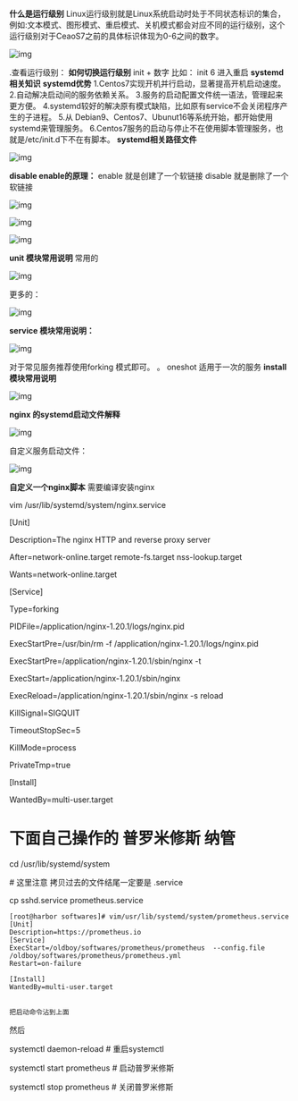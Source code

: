 # 

**什么是运行级别**
Linux运行级别就是Linux系统启动时处于不同状态标识的集合，例如:文本模式、图形模式、重启模式、关机模式都会对应不同的运行级别，这个运行级别对于CeaoS7之前的具体标识体现为0-6之间的数字。

![img](https://cdn.nlark.com/yuque/0/2023/png/35182251/1696984900556-61a76db1-3b3f-45f5-953a-5a788994bde1.png?x-oss-process=image%2Fresize%2Cw_937%2Climit_0)

.查看运行级别：
**如何切换运行级别**
init + 数字
比如： init 6 进入重启
**systemd相关知识**
**systemd优势**
1.Centos7实现开机并行启动，显著提高开机启动速度。
2.自动解决启动间的服务依赖关系。
3.服务的启动配置文件统一语法，管理起来更方便。
4.systemd较好的解决原有模式缺陷，比如原有service不会关闭程序产生的子进程。
5.从 Debian9、Centos7、Ubunut16等系统开始，都开始使用systemd来管理服务。
6.Centos7服务的启动与停止不在使用脚本管理服务，也就是/etc/init.d下不在有脚本。
**systemd相关路径文件**

![img](https://cdn.nlark.com/yuque/0/2023/png/35182251/1696989771565-ac7abefb-1ef2-4c37-b826-2e504b054923.png)

**disable enable的原理：**
enable 就是创建了一个软链接
disable 就是删除了一个软链接

![img](https://cdn.nlark.com/yuque/0/2023/png/35182251/1696991648063-f3ac0f85-9b87-4edb-913b-3a2c9021027d.png)

![img](https://cdn.nlark.com/yuque/0/2023/png/35182251/1696991676629-6cb9989a-c545-452a-81b8-7dccca194873.png?x-oss-process=image%2Fresize%2Cw_937%2Climit_0)

![img](https://cdn.nlark.com/yuque/0/2023/png/35182251/1696994354388-256ad051-343d-4af9-8454-8fcd330ef626.png?x-oss-process=image%2Fresize%2Cw_937%2Climit_0)

**unit 模块常用说明**
常用的

![img](https://cdn.nlark.com/yuque/0/2023/png/35182251/1696994830245-d6c89140-5d68-4d78-ac20-f8d357ab6d1c.png)

更多的：

![img](https://cdn.nlark.com/yuque/0/2023/png/35182251/1696994859891-214df31d-3978-4e9a-a59b-1f054eadb007.png?x-oss-process=image%2Fresize%2Cw_623%2Climit_0)

**service 模块常用说明：**

![img](https://cdn.nlark.com/yuque/0/2023/png/35182251/1696994913120-a7c0f8a2-a484-49c8-bc17-9ee4341d98db.png?x-oss-process=image%2Fresize%2Cw_897%2Climit_0)

对于常见服务推荐使用forking 模式即可。 。
oneshot 适用于一次的服务
**install 模块常用说明**

![img](https://cdn.nlark.com/yuque/0/2023/png/35182251/1696995074109-c4c28908-ff0f-4fe5-a957-d25d3ac60e9c.png)

**nginx 的systemd启动文件解释**

![img](https://cdn.nlark.com/yuque/0/2023/png/35182251/1696995308975-9cf496ce-505c-43b8-98f2-c40d65d0f0b2.png?x-oss-process=image%2Fresize%2Cw_937%2Climit_0)

自定义服务启动文件：

![img](https://cdn.nlark.com/yuque/0/2023/png/35182251/1696995565981-116a2b5b-b07d-4ea2-ae87-869265881ea6.png?x-oss-process=image%2Fresize%2Cw_937%2Climit_0)

**自定义一个nginx脚本**
需要编译安装nginx

vim /usr/lib/systemd/system/nginx.service

[Unit]

Description=The nginx HTTP and reverse proxy server

After=network-online.target remote-fs.target nss-lookup.target

Wants=network-online.target

[Service]

Type=forking

PIDFile=/application/nginx-1.20.1/logs/nginx.pid

ExecStartPre=/usr/bin/rm -f /application/nginx-1.20.1/logs/nginx.pid

ExecStartPre=/application/nginx-1.20.1/sbin/nginx -t

ExecStart=/application/nginx-1.20.1/sbin/nginx

ExecReload=/application/nginx-1.20.1/sbin/nginx -s reload

KillSignal=SIGQUIT

TimeoutStopSec=5

KillMode=process

PrivateTmp=true

[Install]

WantedBy=multi-user.target

# 下面自己操作的 普罗米修斯 纳管

cd /usr/lib/systemd/system

\# 这里注意 拷贝过去的文件结尾一定要是 .service

cp sshd.service prometheus.service

```
[root@harbor softwares]# vim/usr/lib/systemd/system/prometheus.service 
[Unit]
Description=https://prometheus.io
[Service]
ExecStart=/oldboy/softwares/prometheus/prometheus  --config.file /oldboy/softwares/prometheus/prometheus.yml
Restart=on-failure

[Install]
WantedBy=multi-user.target      


把启动命令沾到上面   
```

然后         

systemctl daemon-reload      # 重启systemctl

systemctl start prometheus     # 启动普罗米修斯

systemctl stop prometheus      # 关闭普罗米修斯 